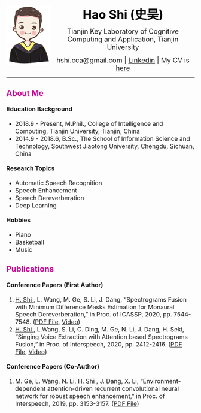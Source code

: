 <html lang="en">

<body>
<img src="pic/shihao.jpg" width="120" height="160" align="left">
<div class="navigation">
  <center>
  <font size="6" color="#000000"> <b> Hao Shi (史昊) </b> </font> 

  <p> <font size="4"> Tianjin Key Laboratory of Cognitive Computing and Application, Tianjin University  </font> </p>
  <p> <font size="4"> hshi.cca@gmail.com | <a href="https://www.linkedin.com/in/hao-shi-29300b1b2/">Linkedin</a> | My CV is <a href="pdf/My_CV.pdf">here</a>  </font> </p>
  </center>
</div>
  
---

<div class="content"> 
<h2> <font color="#cc0099"> About Me </font></h2>
<h4> <font size="3">Education Background </font>  </h4>
<ul>
<li>  <font size="3"> 2018.9 - Present, M.Phil., College of Intelligence and Computing, Tianjin University, Tianjin, China  </font> </li>
<li> <font size="3"> 2014.9 - 2018.6, B.Sc., The School of Information Science and Technology, Southwest Jiaotong University, Chengdu, Sichuan, China </font>  </li>
</ul>


<h4> <font size="3">Research Topics</font>  </h4>
<ul>
<li> <font size="3"> Automatic Speech Recognition </font>  </li>
<li> <font size="3"> Speech Enhancement </font> </li>
<li> <font size="3"> Speech Dereverberation </font> </li>
<li> <font size="3"> Deep Learning </font> </li>
</ul>


<h4> <font size="3">Hobbies</font>  </h4>
<ul>
<li> <font size="3"> Piano </font> </li>
<li> <font size="3"> Basketball </font> </li>
<li> <font size="3"> Music </font> </li>
</ul>

</div>

<div class="content"> 
<h2>
 <font color="#cc0099"> Publications </font>
</h2>
<h4><font size="3"> Conference Papers (First Author)</font>  </h4>
<ol>
<li><font size="3"> <u> H. Shi </u>, L. Wang, M. Ge, S. Li, J. Dang, “Spectrograms Fusion with Minimum Difference Masks Estimation for Monaural Speech Dereverberation,” in Proc. of ICASSP, 2020, pp. 7544-7548. (<a href="pdf/0007539.pdf"><u>PDF File</u></a>, <a href="videos/ICASSP2020-3378-SPECTROGRAMS FUSION WITH MINIMUM DIFFERENCE MASKS ESTIMATION FOR MONAURAL SPEECH DEREVERBERATION-Hao Shi.mp4"><u>Video</u></a>)  </font></li>
<li><font size="3"> <u> H. Shi </u>, L.Wang, S. Li, C. Ding, M. Ge, N. Li, J. Dang, H. Seki, “Singing Voice Extraction with Attention based Spectrograms Fusion,” in Proc. of Interspeech, 2020, pp. 2412-2416. (<a href="pdf/Wed-1-11-1.pdf"><u>PDF File</u></a>, <a href="videos/1043_paper_Hao Shi_Singing Voice Extraction with Attention based Spectrograms Fusion.mp4"><u>Video</u></a>) </font> </li>
</ol>


<h4> <font size="3">Conference Papers (Co-Author)</font> </h4>
<ol>
<li><font size="3"> M. Ge, L. Wang, N. Li, <u> H. Shi </u>, J. Dang, X. Li, “Environment-dependent attention-driven recurrent convolutional neural network for robust speech enhancement,” in Proc. of Interspeech, 2019, pp. 3153-3157. (<a href="pdf/1477.pdf"><u>PDF File</u></a>)  </font></li>
</ol>

</div>


</body></html>
